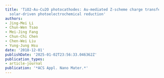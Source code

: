 ```yaml
---
title: 'TiO2-Au-Cu2O photocathodes: Au-mediated Z-scheme charge transfer for efficient
  solar-driven photoelectrochemical reduction'
authors:
- Jing-Mei Li
- Chun-Wen Tsao
- Mei-Jing Fang
- Chun-Chi Chen
- Chen-Wei Liu
- Yung-Jung Hsu
date: '2018-12-01'
publishDate: '2025-01-02T23:56:33.046362Z'
publication_types:
- article-journal
publication: '*ACS Appl. Nano Mater.*'
---
```

